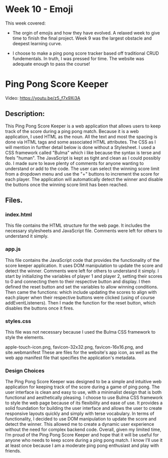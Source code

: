 # Week 10 - Emoji

This week covered:

* The orgin of emojis and how they have evolved. A relaxed week to give time to finish the final project. Week 9 was the largest obstacle and deepest learning curve. 

* I choose to make a ping pong score tracker based off traditional CRUD fundementals. In truth, I was pressed for time. The website was adequate enough to pass the course!

# Ping Pong Score Keeper

Video: <https://youtu.be/z5_f7x9Xi3A>

## Description:

This Ping Pong Score Keeper is a web application that allows users to keep track of the score during a ping pong match. Because it is a web application, I used HTML as the noun. All the text and most the spacing is done via HTML tags and some associated HTML attributes. The CSS as I will mention in further detail below is done without a Stylesheet. I used a CSS framework called "Bulma" which i like because the syntax is terse and feels "human". The JavaScript is kept as tight and clean as I could possibly do. I made sure to leave plenty of comments for anyone wanting to understand or add to the code. The user can select the winning score limit from a dropdown menu and use the "+" buttons to increment the score for each player. The application will automatically detect the winner and disable the buttons once the winning score limit has been reached.

## Files.

### index.html
This file contains the HTML structure for the web page. It includes the necessary stylesheets and JavaScript file. Comments were left for others to understand it simply.

### app.js
This file contains the JavaScript code that provides the functionality of the score keeper application. It uses DOM manipulation to update the score and detect the winner. Comments were left for others to understand it simply. I start by initializing the variables of player 1 and player 2, setting their scores to 0 and connecting them to their respective button and display. I then defined the reset button and set the variables to allow winning conditions. Then came the functions: which include updating the scores to align with each player when their respective buttons were clicked (using of course addEventListeners). Then I made the function for the reset button, which disables the buttons once it fires.

### styles.css
This file was not necessary because I used the Bulma CSS framework to style the elements.

apple-touch-icon.png, favicon-32x32.png, favicon-16x16.png, and site.webmanifest
These are files for the website's  app icon, as well as the web app manifest file that specifies the application's metadata.

### Design Choices
The Ping Pong Score Keeper was designed to be a simple and intuitive web application for keeping track of the score during a game of ping pong. The user interface is clean and easy to use, with a minimalist design that is both functional and aesthetically pleasing.
I choose to use Bulma CSS framework to style the web page because of its flexibility and ease of use. It provides a solid foundation for building the user interface and allows the user to create responsive layouts quickly and simply with terse vocabulary.
In terms of functionality, I decided to use DOM manipulation to update the score and detect the winner. This allowed me to create a dynamic user experience without the need for complex backend code.
Overall, given my limited time, I’m proud of the Ping Pong Score Keeper and hope that it will be useful for anyone who needs to keep score during a ping pong match. I know I’ll use it at least once because I am a moderate ping pong enthusiast and play with friends.
